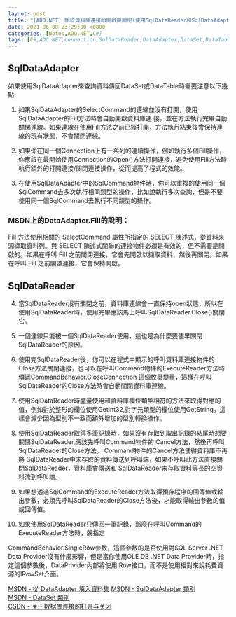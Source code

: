 ```yaml
---
layout: post
title: "[ADO.NET] 關於資料庫連接的開啟與關閉(使用SqlDataReader和SqlDataAdapter)"
date: 2021-06-08 23:29:00 +0800
categories: [Notes,ADO.NET,C#]
tags: [C#,ADO.NET,connection,SqlDataReader,DataAdapter,DataSet,DataTable]
---
```



## SqlDataAdapter

如果使用SqlDataAdapter來查詢資料傳回DataSet或DataTable時需要注意以下幾點:

1. 如果SqlDataAdapter的SelectCommand的連線並沒有打開，使用SqlDataAdapter的Fill方法時會自動開啟資料庫連 接，並在方法執行完畢自動關閉連線。如果連線在使用Fill方法之前已經打開，方法執行結束後會保持連線的現有狀態，不會關閉連線。

2. 如果你在同一個Connection上有一系列的連續操作，例如執行多個Fill操作，你應該在最開始使用Connection的Open()方法打開連接，避免使用Fill方法時執行額外的打開連接/關閉連接操作，從而提高了程式的效能。

3. 在使用SqlDataAdapter中的SqlCommand物件時，你可以重複的使用同一個SqlCommand去多次執行相同類型的操作，比如說執行多次查詢，但是不要使用同一個SqlCommand去執行不同類型的操作。


### MSDN上的DataAdapter.Fill的說明：

Fill 方法使用相關的 SelectCommand 屬性所指定的 SELECT 陳述式，從資料來源擷取資料列。與 SELECT 陳述式關聯的連接物件必須是有效的，但不需要是開啟的。如果在呼叫 Fill 之前關閉連接，它會先開啟以擷取資料，然後再關閉。如果在呼叫 Fill 之前開啟連接，它會保持開啟。

## SqlDataReader

4. 當SqlDataReader沒有關閉之前，資料庫連線會一直保持open狀態，所以在使用SqlDataReader時，使用完畢應該馬上呼叫SqlDataReader.Close()關閉它。

5. 一個連線只能被一個SqlDataReader使用，這也是為什麼要儘早關閉SqlDataReader的原因。

6. 使用完SqlDataReader後，你可以在程式中顯示的呼叫資料庫連接物件的Close方法關閉連接，也可以在呼叫Command物件的ExecuteReader方法時傳遞CommandBehavior.CloseConnection 這個枚舉變量，這樣在呼叫SqlDataReader的Close方法時會自動關閉資料庫連線。

7. 使用SqlDataReader時盡量使用和資料庫欄位類型相符的方法來取得對應的值，例如對於整形的欄位使用GetInt32,對字元類型的欄位使用GetString。這樣會減少因為型別不一致而額外增加的型別轉換操作。

8. 使用SqlDataReader取得多筆記錄時，如果沒有存取到取出記錄的結尾時想要關閉SqlDataReader,應該先呼叫Command物件的 Cancel方法，然後再呼叫SqlDataReader的Close方法。 Command物件的Cancel方法使得資料庫不再將 SqlDataReader中未存取的資料傳送到呼叫端，如果不呼叫此方法直接關閉SqlDataReader，資料庫會傳送和 SqlDataReader未存取資料等長的空資料流到呼叫端。

9. 如果想透過SqlCommand的ExecuteReader方法取得預存程序的回傳值或輸出參數，必須先呼叫SqlDataReader的Close方法後，才能取得輸出參數的值或回傳值。

10. 如果使用SqlDataReader只傳回一筆記錄，那麼在呼叫Command的ExecuteReader方法時，就指定

CommandBehavior.SingleRow參數，這個參數的是否使用對SQL Server .NET Data Provider沒有什麼影響，但是當你使用OLE DB .NET Data Provider時，指定這個參數後，DataPrivider內部將使用IRow接口，而不是使用相對來說耗費資源的IRowSet介面。    




[MSDN - 從 DataAdapter 填入資料集](https://learn.microsoft.com/zh-tw/dotnet/framework/data/adonet/populating-a-dataset-from-a-dataadapter) 
[MSDN - SqlDataAdapter 類別](https://learn.microsoft.com/zh-tw/dotnet/api/system.data.sqlclient.sqldataadapter?view=netframework-4.8.1&viewFallbackFrom=dotnet-plat-ext-5.0)        
[MSDN - DataSet 類別](https://learn.microsoft.com/zh-tw/dotnet/api/system.data.dataset?view=net-8.0)   
[CSDN - 关于数据库连接的打开与关闭](https://blog.csdn.net/pitt_xiong/article/details/7170530)